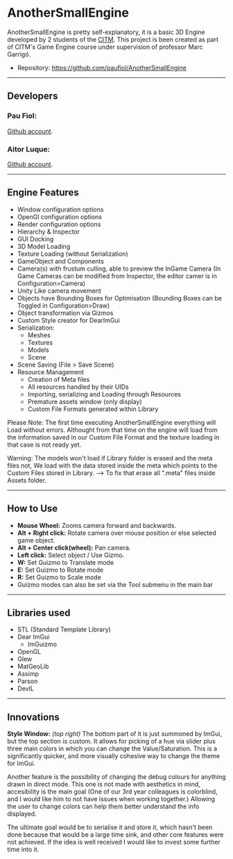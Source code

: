 # AnotherSmallEngine
AnotherSmallEngine is pretty self-explanatory, it is a basic 3D Engine developed by 2 students of the [CITM](<https://www.citm.upc.edu/>).
This project is been created as part of CITM's Game Engine course under supervision of professor Marc Garrigó.
* Repository: https://github.com/paufiol/AnotherSmallEngine 
****
## Developers
### Pau Fiol:
[Github account](<https://github.com/paufiol>).
### Aitor Luque:
[Github account](<https://github.com/Aitorlb7>).
****
## Engine Features
* Window configuration options
* OpenGl configuration options
* Render configuration options
* Hierarchy & Inspector
* GUI Docking
* 3D Model Loading
* Texture Loading (without Serialization)
* GameObject and Components
* Camera(s) with frustum culling, able to preview the InGame Camera (In Game Cameras can be modified from Inspector, the editor camer is in Configuration>Camera)
* Unity Like camera movement
* Objects have Bounding Boxes for Optimisation (Bounding Boxes can be Toggled in Configuration>Draw)
* Object transformation via Gizmos
* Custom Style creator for DearImGui
* Serialization:
   * Meshes
   * Textures
   * Models
   * Scene
* Scene Saving (File > Save Scene)
* Resource Management
   * Creation of Meta files
   * All resources handled by their UIDs
   * Importing, serializing and Loading through Resources
   * Premature assets window (only display)
   * Custom File Formats generated within Library

Please Note: The first time executing AnotherSmallEngine everything will Load without errors. Althought from that time on the engine will load from the information saved in our Custom File Format and the texture loading in that case is not ready yet.

Warning: The models won't load if Library folder is erased and the meta files not, We load with the data stored inside the meta which points to the Custom Files stored in Library. --> To fix that erase all ".meta" files inside Assets folder.
 

****
## How to Use
* **Mouse Wheel:** Zooms camera forward and backwards.
* **Alt + Right click:** Rotate camera over mouse position or else selected game object.
* **Alt + Center click(wheel):** Pan camera.
* **Left click:** Select object / Use Gizmo.
* **W:** Set Guizmo to Translate mode
* **E:** Set Guizmo to Rotate mode
* **R:** Set Guizmo to Scale mode
* Guizmo modes can also be set via the Tool submenu in the main bar

****
## Libraries used
* STL (Standard Template Library)
* Dear ImGui
    * ImGuizmo
* OpenGL 
* Glew 
* MatGeoLib
* Assimp
* Parson
* DevIL
****
## Innovations
**Style Window:** *(top right)* The bottom part of it is just summoned by ImGui, but the top section is custom. It allows for picking of a hue via slider plus three main colors in which you can change the Value/Saturation. This is a significantly quicker, and more visually cohesive way to change the theme for ImGui. 

Another feature is the possibility of changing the debug colours for anything drawn in direct mode. This one is not made with aesthetics in mind, accesibility is the main goal (One of our 3rd year colleagues is colorblind, and I would like him to not have issues when working together.) Allowing the user to change colors can help them better understand the info displayed. 

The ultimate goal would be to serialise it and store it, which hasn't been done because that would be a large time sink, and other core features were not achieved.
If the idea is well received I would like to invest some further time into it.
